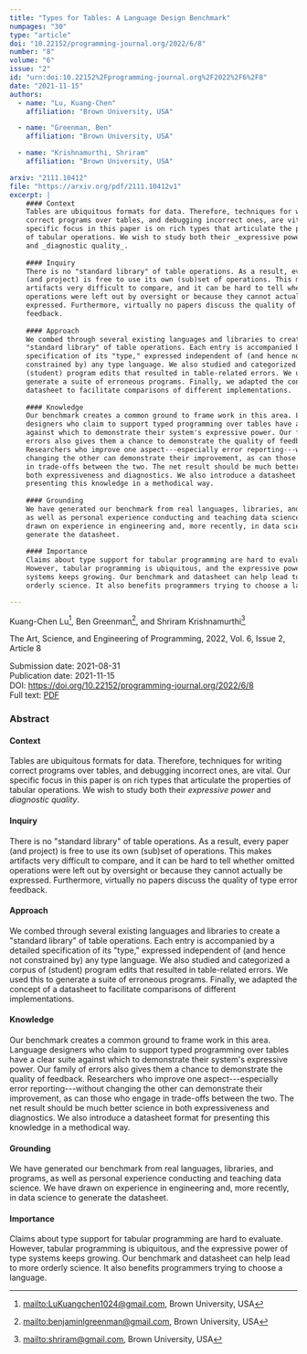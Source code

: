 ```yaml
---
title: "Types for Tables: A Language Design Benchmark"
numpages: "30"
type: "article"
doi: "10.22152/programming-journal.org/2022/6/8"
number: "8"
volume: "6"
issue: "2"
id: "urn:doi:10.22152%2Fprogramming-journal.org%2F2022%2F6%2F8"
date: "2021-11-15"
authors: 
  - name: "Lu, Kuang-Chen"
    affiliation: "Brown University, USA"

  - name: "Greenman, Ben"
    affiliation: "Brown University, USA"

  - name: "Krishnamurthi, Shriram"
    affiliation: "Brown University, USA"

arxiv: "2111.10412"
file: "https://arxiv.org/pdf/2111.10412v1"
excerpt: |
    #### Context
    Tables are ubiquitous formats for data. Therefore, techniques for writing
    correct programs over tables, and debugging incorrect ones, are vital. Our
    specific focus in this paper is on rich types that articulate the properties
    of tabular operations. We wish to study both their _expressive power_
    and _diagnostic quality_.
    
    #### Inquiry
    There is no "standard library" of table operations. As a result, every paper
    (and project) is free to use its own (sub)set of operations. This makes
    artifacts very difficult to compare, and it can be hard to tell whether omitted
    operations were left out by oversight or because they cannot actually be
    expressed. Furthermore, virtually no papers discuss the quality of type error
    feedback.
    
    #### Approach
    We combed through several existing languages and libraries to create a
    "standard library" of table operations. Each entry is accompanied by a detailed
    specification of its "type," expressed independent of (and hence not
    constrained by) any type language. We also studied and categorized a corpus of
    (student) program edits that resulted in table-related errors. We used this to
    generate a suite of erroneous programs. Finally, we adapted the concept of a
    datasheet to facilitate comparisons of different implementations.
    
    #### Knowledge
    Our benchmark creates a common ground to frame work in this area. Language
    designers who claim to support typed programming over tables have a clear suite
    against which to demonstrate their system's expressive power. Our family of
    errors also gives them a chance to demonstrate the quality of feedback.
    Researchers who improve one aspect---especially error reporting---without
    changing the other can demonstrate their improvement, as can those who engage
    in trade-offs between the two. The net result should be much better science in
    both expressiveness and diagnostics. We also introduce a datasheet format for
    presenting this knowledge in a methodical way.
    
    #### Grounding
    We have generated our benchmark from real languages, libraries, and programs,
    as well as personal experience conducting and teaching data science. We have
    drawn on experience in engineering and, more recently, in data science to
    generate the datasheet.
    
    #### Importance
    Claims about type support for tabular programming are hard to evaluate.
    However, tabular programming is ubiquitous, and the expressive power of type
    systems keeps growing. Our benchmark and datasheet can help lead to more
    orderly science. It also benefits programmers trying to choose a language.

---
```

Kuang-Chen Lu[^1], Ben Greenman[^2], and Shriram Krishnamurthi[^3]

The Art, Science, and Engineering of Programming, 2022, Vol. 6, Issue 2, Article 8

Submission date: 2021-08-31  
Publication date: 2021-11-15  
DOI: <https://doi.org/10.22152/programming-journal.org/2022/6/8>  
Full text: [PDF](https://arxiv.org/pdf/2111.10412v1)  


### Abstract

#### Context
Tables are ubiquitous formats for data. Therefore, techniques for writing
correct programs over tables, and debugging incorrect ones, are vital. Our
specific focus in this paper is on rich types that articulate the properties
of tabular operations. We wish to study both their _expressive power_
and _diagnostic quality_.

#### Inquiry
There is no "standard library" of table operations. As a result, every paper
(and project) is free to use its own (sub)set of operations. This makes
artifacts very difficult to compare, and it can be hard to tell whether omitted
operations were left out by oversight or because they cannot actually be
expressed. Furthermore, virtually no papers discuss the quality of type error
feedback.

#### Approach
We combed through several existing languages and libraries to create a
"standard library" of table operations. Each entry is accompanied by a detailed
specification of its "type," expressed independent of (and hence not
constrained by) any type language. We also studied and categorized a corpus of
(student) program edits that resulted in table-related errors. We used this to
generate a suite of erroneous programs. Finally, we adapted the concept of a
datasheet to facilitate comparisons of different implementations.

#### Knowledge
Our benchmark creates a common ground to frame work in this area. Language
designers who claim to support typed programming over tables have a clear suite
against which to demonstrate their system's expressive power. Our family of
errors also gives them a chance to demonstrate the quality of feedback.
Researchers who improve one aspect---especially error reporting---without
changing the other can demonstrate their improvement, as can those who engage
in trade-offs between the two. The net result should be much better science in
both expressiveness and diagnostics. We also introduce a datasheet format for
presenting this knowledge in a methodical way.

#### Grounding
We have generated our benchmark from real languages, libraries, and programs,
as well as personal experience conducting and teaching data science. We have
drawn on experience in engineering and, more recently, in data science to
generate the datasheet.

#### Importance
Claims about type support for tabular programming are hard to evaluate.
However, tabular programming is ubiquitous, and the expressive power of type
systems keeps growing. Our benchmark and datasheet can help lead to more
orderly science. It also benefits programmers trying to choose a language.


[^1]: <mailto:LuKuangchen1024@gmail.com>, Brown University, USA

[^2]: <mailto:benjaminlgreenman@gmail.com>, Brown University, USA

[^3]: <mailto:shriram@gmail.com>, Brown University, USA

